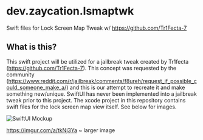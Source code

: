 # dev.zaycation.lsmaptwk

Swift files for Lock Screen Map Tweak w/ https://github.com/Tr1Fecta-7

## What is this?

This swift project will be utilized for a jailbreak tweak created by Tr1fecta (https://github.com/Tr1Fecta-7). This concept was requested by the community (https://www.reddit.com/r/jailbreak/comments/f8ureh/request_if_possible_could_someone_make_a/) and this is our attempt to recreate it and make something new/unique. SwiftUI has never been implemented into a jailbreak tweak prior to this project. The xcode project in this repository contains swift files for the lock screen map view itself. See below for images.


![SwiftUI Mockup](https://i.imgur.com/JZKV8n1.png)

https://imgur.com/a/tkNj3Ya ~ larger image
